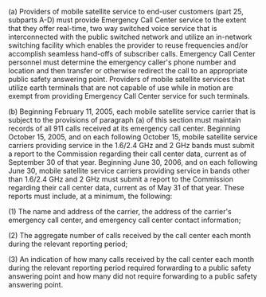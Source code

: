 (a) Providers of mobile satellite service to end-user customers (part 25, subparts A-D) must provide Emergency Call Center service to the extent that they offer real-time, two way switched voice service that is interconnected with the public switched network and utilize an in-network switching facility which enables the provider to reuse frequencies and/or accomplish seamless hand-offs of subscriber calls. Emergency Call Center personnel must determine the emergency caller's phone number and location and then transfer or otherwise redirect the call to an appropriate public safety answering point. Providers of mobile satellite services that utilize earth terminals that are not capable of use while in motion are exempt from providing Emergency Call Center service for such terminals.

(b) Beginning February 11, 2005, each mobile satellite service carrier that is subject to the provisions of paragraph (a) of this section must maintain records of all 911 calls received at its emergency call center. Beginning October 15, 2005, and on each following October 15, mobile satellite service carriers providing service in the 1.6/2.4 GHz and 2 GHz bands must submit a report to the Commission regarding their call center data, current as of September 30 of that year. Beginning June 30, 2006, and on each following June 30, mobile satellite service carriers providing service in bands other than 1.6/2.4 GHz and 2 GHz must submit a report to the Commission regarding their call center data, current as of May 31 of that year. These reports must include, at a minimum, the following:

(1) The name and address of the carrier, the address of the carrier's emergency call center, and emergency call center contact information;

(2) The aggregate number of calls received by the call center each month during the relevant reporting period;

(3) An indication of how many calls received by the call center each month during the relevant reporting period required forwarding to a public safety answering point and how many did not require forwarding to a public safety answering point.

